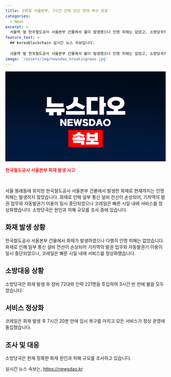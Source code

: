 ```yaml
---
title: 코레일 서울본부, 7시간 만에 전산 장애 복구 완료
categories:
  - News
excerpt: >
  서울역 옆 한국철도공사 서울본부 건물에서 불이 발생했으나 인명 피해는 없었고, 소방당국의 빠른 대응으로 3시간 반 만에 불을 껐다. 화재로 발권 업무와 자동발권기 이용이 중단됐지만 코레일은 오후 5시에 모든 서비스를 재개했다. 소방은 화재 원인과 피해 규모 조사 중. (150자)
feature_text: >
  ## koreablockchain 실시간 뉴스 속보입니다.

  서울역 옆 한국철도공사 서울본부 건물에서 불이 발생했으나 인명 피해는 없었고, 소방당국의 빠른 대응으로 3시간 반 만에 불을 껐다. 화재로 발권 업무와 자동발권기 이용이 중단됐지만 코레일은 오후 5시에 모든 서비스를 재개했다. 소방은 화재 원인과 피해 규모 조사 중. (150자)
image: '/assets/img/newsdao_breakingnews.jpg'
---
```


<p><img src="/assets/img/newsdao_breakingnews.jpg" alt="koreablockchain 속보" /></p>

<p><b><span style="color: #ee2323;">한국철도공사 서울본부 화재 발생 사고</span></b></p>

<p data-ke-size="size16">&nbsp;</p>

<p>서울 봉래동에 위치한 한국철도공사 서울본부 건물에서 발생한 화재로 현재까지는 인명 피해는 발생하지 않았습니다. 화재로 인해 일부 통신 설비 전선이 손상되어, 기차역의 발권 업무와 자동발권기 이용이 일시 중단되었으나 코레일은 빠른 시일 내에 서비스를 정상화했습니다. 소방당국은 원인과 피해 규모를 조사 중에 있습니다.</p>

<h2 data-ke-size="size26">화재 발생 상황</h2>

<p data-ke-size="size16">한국철도공사 서울본부 건물에서 화재가 발생하였으나 다행히 인명 피해는 없었습니다. 화재로 인해 일부 통신 설비 전선이 손상되어 기차역의 발권 업무와 자동발권기 이용이 일시 중단되었으나, 코레일은 빠른 시일 내에 서비스를 정상화했습니다.</p>

<h2 data-ke-size="size26">소방대응 상황</h2>

<p data-ke-size="size16">소방당국은 화재 발생 후 장비 72대와 인력 221명을 투입하여 3시간 반 만에 불을 모두 껐습니다.</p>

<h2 data-ke-size="size26">서비스 정상화</h2>

<p data-ke-size="size16">코레일은 화재 발생 후 7시간 20분 만에 임시 복구를 마치고 모든 서비스가 정상 운영에 돌입했습니다.</p>

<h2 data-ke-size="size26">조사 및 대응</h2>

<p data-ke-size="size16">소방당국은 현재 정확한 화재 원인과 피해 규모를 조사하고 있습니다.</p>
실시간 뉴스 속보는, <a href="https://newsdao.kr" rel="dofollow">https://newsdao.kr</a>


